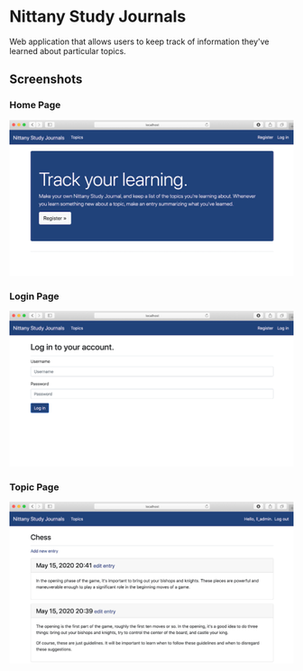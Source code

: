 # Nittany Study Journals
Web application that allows users to keep track of information they've learned about particular topics.

## Screenshots

### Home Page
<img src="screenshots/home_page.png" width="600">

### Login Page
<img src="screenshots/login_page.png" width="600">

### Topic Page
<img src="screenshots/topic_page.png" width="600">
